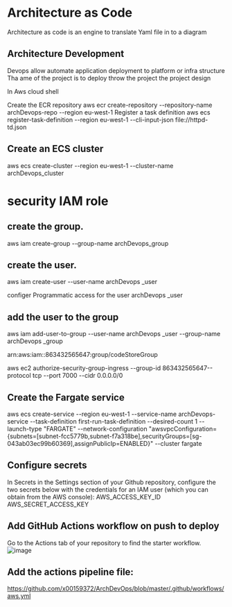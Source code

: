 # Architecture as Code
Architecture as code is an engine to translate  Yaml file in to a diagram 

## Architecture Development
Devops allow automate application deployment to platform or infra structure 
Tha ame of the project is to deploy throw the project the project design

In Aws cloud shell

Create the ECR repository
aws ecr create-repository --repository-name archDevops-repo --region eu-west-1
Register a task definition
aws ecs register-task-definition --region eu-west-1 --cli-input-json file://httpd-td.json



## Create an ECS cluster

aws ecs create-cluster --region eu-west-1 --cluster-name archDevops_cluster

# security IAM role

## create the group.
aws iam create-group --group-name archDevops_group

## create the user.
aws iam create-user --user-name archDevops _user

configer Programmatic access for the user archDevops _user

## add the user to the group

aws iam add-user-to-group --user-name archDevops _user --group-name archDevops _group

arn:aws:iam::863432565647:group/codeStoreGroup

aws ec2 authorize-security-group-ingress --group-id 863432565647--protocol tcp --port 7000 --cidr 0.0.0.0/0

## Create the Fargate service

aws ecs create-service --region eu-west-1 --service-name archDevops-service --task-definition first-run-task-definition
 --desired-count 1 --launch-type "FARGATE" --network-configuration "awsvpcConfiguration={subnets=[subnet-fcc5779b,subnet-f7a318be],securityGroups=[sg-043ab03ec99b60369],assignPublicIp=ENABLED}" --cluster fargate


## Configure secrets
In Secrets in the Settings section of your Github repository, configure the two secrets below with the credentials for an IAM user (which you can obtain from the AWS console):
AWS_ACCESS_KEY_ID
AWS_SECRET_ACCESS_KEY



## Add GitHub Actions workflow on push to deploy
Go to the Actions tab of your repository to find the starter workflow.
  ![image](https://user-images.githubusercontent.com/79165043/119424080-aa4ebf00-bcfc-11eb-9c82-6e8477898523.png)



## Add the actions pipeline file:
https://github.com/x00159372/ArchDevOps/blob/master/.github/workflows/aws.yml


 
